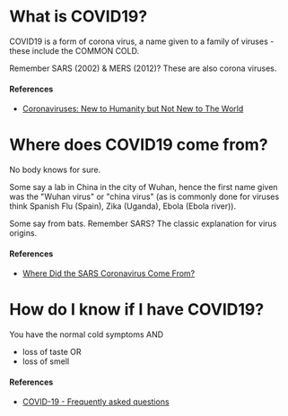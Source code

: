 # What is COVID19?

COVID19 is a form of corona virus, a name given to a family of viruses - these include the COMMON COLD.

Remember SARS (2002) & MERS (2012)? These are also corona viruses.

#### References

- [Coronaviruses: New to Humanity but Not New to The World](https://scholarblogs.emory.edu/techtransfer/2020/11/coronaviruses-new-to-humanity-but-not-new-to-the-world/)

# Where does COVID19 come from?

No body knows for sure.

Some say a lab in China in the city of Wuhan, hence the first name given was the "Wuhan virus" or "china virus" (as is commonly done for viruses think Spanish Flu (Spain), Zika (Uganda), Ebola (Ebola river)).

Some say from bats. Remember SARS? The classic explanation for virus origins.

#### References

- [Where Did the SARS Coronavirus Come From?](https://askabiologist.asu.edu/plosable/SARS-virus)

# How do I know if I have COVID19?

You have the normal cold symptoms AND

- loss of taste OR
- loss of smell

#### References

- [COVID-19 - Frequently asked questions](https://www.health.nsw.gov.au/Infectious/covid-19/Pages/frequently-asked-questions.aspx#1)
